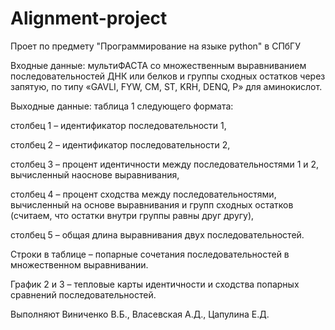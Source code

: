 # Alignment-project
Проет по предмету "Программирование на языке python" в СПбГУ

Входные данные: мультиФАСТА со множественным выравниванием последовательностей ДНК или белков и группы сходных остатков через запятую, по типу «GAVLI, FYW, CM, ST, KRH, DENQ, P» для аминокислот. 

Выходные данные: таблица 1 следующего формата: 

столбец 1 – идентификатор последовательности 1, 

столбец 2 – идентификатор последовательности 2, 

столбец 3 – процент идентичности между последовательностями 1 и 2, вычисленный наоснове выравнивания, 

столбец 4 – процент сходства между последовательностями, вычисленный на основе выравнивания и групп сходных остатков (считаем, что остатки внутри группы равны друг другу), 

столбец 5 – общая длина выравнивания двух последовательностей. 

Строки в таблице – попарные сочетания последовательностей в множественном выравнивании. 

График 2 и 3 – тепловые карты идентичности и сходства попарных сравнений последовательностей.

Выполняют Виниченко В.Б., Власевская А.Д., Цапулина Е.Д.

